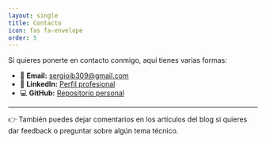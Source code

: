 ```yaml
---
layout: single
title: Contacto
icon: fas fa-envelope
order: 5
---
```


Si quieres ponerte en contacto conmigo, aquí tienes varias formas:

- 📧 **Email:** sergioib309@gmail.com 
- 💼 **LinkedIn:** [Perfil profesional](https://www.linkedin.com/in/sergio-ibañez-nuñez/)  
- 💻 **GitHub:** [Repositorio personal](https://github.com/sergioib94)  

---

👉 También puedes dejar comentarios en los artículos del blog si quieres dar feedback o preguntar sobre algún tema técnico.
